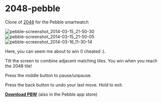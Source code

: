 2048-pebble
===========

Clone of [2048](https://github.com/gabrielecirulli/2048) for the Pebble smartwatch

![pebble-screenshot_2014-03-15_21-50-30](https://f.cloud.github.com/assets/667720/2429976/7d691394-acad-11e3-8cb4-3e72c517db17.png)
![pebble-screenshot_2014-03-15_21-50-05](https://f.cloud.github.com/assets/667720/2429977/87a7639c-acad-11e3-972c-7223b02f77d9.png)
![pebble-screenshot_2014-03-16_11-30-14](https://f.cloud.github.com/assets/667720/2431611/c657388e-ad38-11e3-8796-f154213c2300.png)


Here, you can seem me about to win (I cheated :).

Tilt the screen to combine adjacent matching tiles. You win when you reach the 2048 tile!

Press the middle button to pause/unpause.

Press the back button to undo your last move. Hold to exit.

[**Download PBW**](http://www.speedyshare.com/BX29x/download/2048-pebble.pbw) (also in the Pebble app store)
